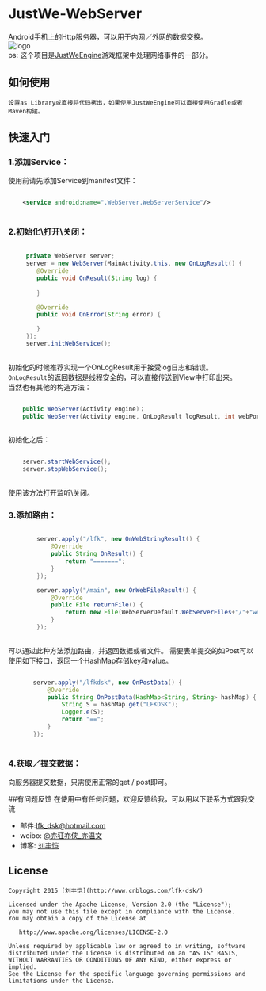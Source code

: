# JustWe-WebServer  

Android手机上的Http服务器，可以用于内网／外网的数据交换。  
![logo](https://github.com/lfkdsk/JustWeTools/blob/master/picture/justwe.png)  
ps: 这个项目是[JustWeEngine](https://github.com/lfkdsk/JustWeEngine)游戏框架中处理网络事件的一部分。

## 如何使用

    设置as Library或直接将代码拷出，如果使用JustWeEngine可以直接使用Gradle或者Maven构建。

## 快速入门
### 1.添加Service：
使用前请先添加Service到manifest文件：  

``` xml

    <service android:name=".WebServer.WebServerService"/>
    
```

### 2.初始化\打开\关闭：  

``` java
	
	 private WebServer server;
	 server = new WebServer(MainActivity.this, new OnLogResult() {
        @Override
        public void OnResult(String log) {
                
        }

        @Override
        public void OnError(String error) {

        }
     });
     server.initWebService();
     
```    
     
初始化的时候推荐实现一个OnLogResult用于接受log日志和错误。  
`OnLogResult`的返回数据是线程安全的，可以直接传送到View中打印出来。  
当然也有其他的构造方法：
``` java

	public WebServer(Activity engine)；
	public WebServer(Activity engine, OnLogResult logResult, int webPort)； // 端口
	
```	
初始化之后：

``` java

    server.startWebService();
    server.stopWebService();
    
```

使用该方法打开监听\关闭。  

### 3.添加路由：

``` java

        server.apply("/lfk", new OnWebStringResult() {
            @Override
            public String OnResult() {
                return "=======";
            }
        });

        server.apply("/main", new OnWebFileResult() {
            @Override
            public File returnFile() {
                return new File(WebServerDefault.WebServerFiles+"/"+"welcome.html");
            }
        });
        
```        
 可以通过此种方法添加路由，并返回数据或者文件。
 需要表单提交的如Post可以使用如下接口，返回一个HashMap存储key和value。

 ``` java
 
        server.apply("/lfkdsk", new OnPostData() {
            @Override
            public String OnPostData(HashMap<String, String> hashMap) {
                String S = hashMap.get("LFKDSK");
                Logger.e(S);
                return "==";
            }
        });
        
```
### 4.获取／提交数据：

   向服务器提交数据，只需使用正常的get / post即可。 
   
##有问题反馈
在使用中有任何问题，欢迎反馈给我，可以用以下联系方式跟我交流

* 邮件:lfk_dsk@hotmail.com  
* weibo: [@亦狂亦侠_亦温文](http://www.weibo.com/u/2443510260)  
* 博客:  [刘丰恺](http://www.cnblogs.com/lfk-dsk/)  

## License

    Copyright 2015 [刘丰恺](http://www.cnblogs.com/lfk-dsk/)

    Licensed under the Apache License, Version 2.0 (the "License");
    you may not use this file except in compliance with the License.
    You may obtain a copy of the License at

       http://www.apache.org/licenses/LICENSE-2.0

    Unless required by applicable law or agreed to in writing, software
    distributed under the License is distributed on an "AS IS" BASIS,
    WITHOUT WARRANTIES OR CONDITIONS OF ANY KIND, either express or implied.
    See the License for the specific language governing permissions and
    limitations under the License.
  